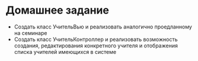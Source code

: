 # Домашнее задание

- Создать класс УчительВью и реализовать аналогично проедланному на семинаре
- Создать класс УчительКонтроллер и реализовать возможность создания, редактирования конкретного учителя и отображения списка учителей имеющихся в системе
